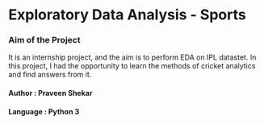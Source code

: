 
# Exploratory Data Analysis - Sports


### Aim of the Project

It is an internship project, and the aim is to perform EDA on IPL datastet. In this project, I had the opportunity to learn the methods of cricket analytics and find answers from it.

#### Author : Praveen Shekar

#### Language : Python 3